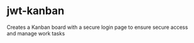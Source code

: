 # jwt-kanban
Creates a Kanban board with a secure login page to ensure secure access and manage work tasks 
